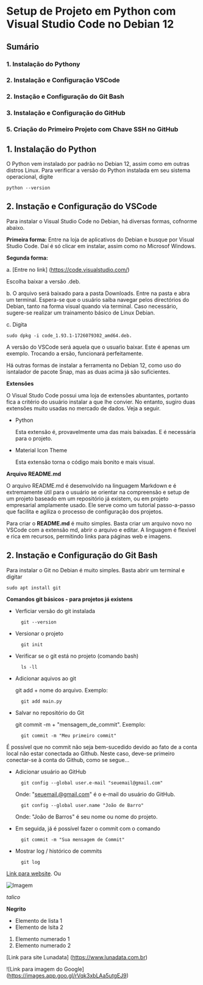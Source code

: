 # Setup de Projeto em Python com Visual Studio Code no Debian 12

## Sumário
### 1. Instalação do Pythony
### 2. Instalação e Configuração VSCode
### 2. Instação e Configuração do Git Bash
### 3. Instalação e Configuração do GitHub
### 5. Criação do Primeiro Projeto com Chave SSH no GitHub

## 1. Instalação do Python

O Python vem instalado por padrão no Debian 12, assim como em outras distros Linux. Para verificar a versão do Python instalada em seu sistema operacional, digite

    python --version


## 2. Instação e Configuração do VSCode

Para instalar o Visual Studio Code no Debian, há diversas formas, cofnorme abaixo.

**Primeira forma:**
    Entre na loja de aplicativos do Debian e busque por Visual Studio Code. Daí é só clicar em instalar, assim como no Microsof Windows.


**Segunda forma:**

a. [Entre no link] 
    (https://code.visualstudio.com/)
    
Escolha baixar a versão .deb. 

 b. O arquivo será baixado para a pasta Downloads. Entre na pasta e abra um terminal. Espera-se que o usuário saiba navegar pelos directórios do Debian, tanto na forma visual quando via terminal. Caso necessário, sugere-se realizar um trainamento básico de Linux Debian.

c. Digita 
    
    sudo dpkg -i code_1.93.1-1726079302_amd64.deb. 
    
A versão do VSCode será aquela que o usuaŕio baixar. Este é apenas um exemplo. Trocando a ersão, funcionará perfeitamente.


Há outras formas de instalar a ferramenta no Debian 12, como uso do isntalador de pacote Snap, mas as duas acima já são suficientes.

**Extensões**

O Visual Studo Code possui uma loja de extensões abuntantes, portanto fica a critério do usuário instalar a que lhe convier. No entanto, sugiro duas extensões muito usadas no mercado de dados. Veja a seguir.

- Python

    Esta extensão é, provavelmente uma das mais baixadas. E é necessária para o projeto.

- Material Icon Theme

    Esta extensão torna o código mais bonito e mais visual.



**Arquivo README.md**

O arquivo README.md é desenvolvido na linguagem Markdown e é extremamente útil para o usuário se orientar na compreensão e setup de um projeto baseado em um repositório já existem, ou em projeto empresarial amplamente usado. Ele serve como um tutorial passo-a-passo que facilita e agiliza o processo de configuração dos projetos.

Para criar o **README.md** é muito simples. Basta criar um arquivo novo no VSCode com a extensão md, abrir o arquivo e editar. A linguagem é flexível e rica em recursos, permitindo links para páginas web e imagens.


## 2. Instação e Configuração do Git Bash

Para instalar o Git no Debian é muito simples. Basta abrir um terminal e digitar

    sudo apt install git

**Comandos git básicos - para projetos já existens**

- Verficiar versão do git instalada

        git --version

- Versionar o projeto
    
        git init

- Verificar se o git está no projeto (comando bash)

        ls -ll

- Adicionar aquivos ao git

    git add + nome do arquivo. Exemplo:

        git add main.py

- Salvar no repositório do Git

    git commit -m + "mensagem_de_commit".  Exemplo:

        git commit -m "Meu primeiro commit"

É possível que no commit não seja bem-sucedido devido ao fato de a conta local não estar conectada ao Github. Neste caso, deve-se primeiro conectar-se à conta do Github, como se segue...

- Adicionar usuário ao GitHub

        git config --global user.e-mail "seuemail@gmail.com"   
    Onde: "seuemail.@gmail.com" é o e-mail do usuário do GitHub.

        git config --global user.name "João de Barro"

    Onde: "João de Barros" é seu nome ou nome do projeto.

- Em seguida, já é possível fazer o commit com o comando 

        git commit -m "Sua mensagem de Commit"

- Mostrar log / histórico de commits

        git log














[Link para website](https://lunadata.com.br). Ou

![Imagem](https://miro.medium.com/v2/resize:fit:640/format:webp/1*06aeJgtJ4c4mUQOG3qIbCw.png)




*talico*

**Negrito**

- Elemento de lista 1
- Elemento de lsita 2

1) Elemento numerado 1
2) Elemento numerado 2

[Link para site Lunadata] (https://www.lunadata.com.br)

![Link para imagem do Google] (https://images.app.goo.gl/rVqk3xbLAa5utgEJ9)